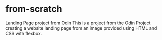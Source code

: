 # from-scratch
Landing Page project from Odin
This is a project from the Odin Project creating a website landing page from an image provided
using HTML and CSS with flexbox.
